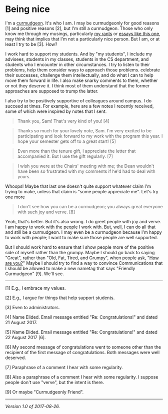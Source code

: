 Being nice
==========

I'm a [curmudgeon](curmudgeon).  It's who I am.  I may be curmudgeonly
for good reasons [1] and positive reasons [2], but I'm still a
curmudgeon.  Those who only know me through my musings, particularly [my
rants](index-rants) or [essays like this one](being-nicer-2017-08-26),
may think that implies that I'm not a particularly nice person.  But I
am, or at least I try to be [3].  How?

I work hard to support my students.  And by "my students", I include
my advisees, students in my classes, students in the CS department,
and students who I encounter in other circumstances.  I try to listen
to their problems, help them consider ways to approach those problems.
celebrate their successes, challenge them intellectually, and do what I
can to help move them forward in life.  I also make snarky comments to
them, whether or not they deserve it.  I think most of them understand
that the former approaches are supposed to trump the latter.

I also try to be positively supportive of colleagues around campus.  I
do succeed at times.  For example, here are a few notes I recently
received, some of which were inspired by notes that I sent.

> Thank you, Sam! That's very kind of you! [4]

> Thanks so much for your lovely note, Sam. I'm very excited to be
participating and look forward to my work with the program this year. I
hope your semester gets off to a great start! [5]

> Even more than the tenure gift, I appreciate the letter that accompanied
it.  But I use the gift regularly. [7]

> I wish you were at the Chairs' meeting with me; the Dean wouldn't
  have been so frustrated with my comments if he'd had to deal 
  with yours.

Whoops!  Maybe that last one doesn't quite support whatever claim I'm
trying to make, unless that claim is "some people appreciate me".
Let's try one more

> I don't see how you can be a curmudgeon; you always great everyone 
  with such joy and verve. [8]

Yeah, that's better.  But it's also wrong.  I do greet people with
joy and verve.  I am happy to work with the people I work with.
But, well, I can do all that and still be a curmudgeon.  I may even
be a curmudgeon because I'm happy to work with people; I want to make
sure those people are well supported.

But I should work hard to ensure that I show people more of the positive
side of myself rather than the grumpy.  Maybe I should go back to saying
"Great", rather than "Old, Fat, Tired, and Grumpy", when people ask,
"[How are you?](how-are-you)" Maybe I should try to find a way to convince
Communications that I should be allowed to make a new nametag that says
"Friendly Curmudgeon" [9].  We'll see.

---

[1] E.g., I embrace my values.

[2] E.g., I argue for things that help support students.

[3] Even to administrators.

[4] Name Elided.  Email message entitled "Re: Congratulations!" and dated 
21 August 2017.

[5] Name Elided.  Email message entitled "Re: Congratulations!" and dated
22 August 2017 [6].

[6] My second message of congratulations went to someone other than the 
recipient of the first message of congratulations.  Both messages were 
well deserved.

[7] Paraphrase of a comment I hear with some regularity.

[8] Also a paraphrase of a comment I hear with some regularity.  I 
suppose people don't use "verve", but the intent is there.

[9] Or maybe "Curmudgeonly Friend".

---

*Version 1.0 of 2017-08-26.*


